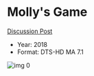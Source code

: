 # Molly's Game

[Discussion Post](https://www.avsforum.com/threads/bass-eq-for-filtered-movies.2995212/post-56926964)

* Year: 2018
* Format: DTS-HD MA 7.1

![img 0](https://i.imgur.com/n6Liskw.jpg)

